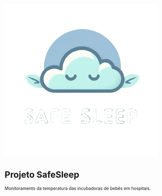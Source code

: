 <img src="https://github.com/Ivanrangelpm/SafeSleep/blob/main/dinamizacao/siteInstitucional/imagens/logo.png" alt="Logo da empresa"> <h1>Projeto SafeSleep</h1>
Monitoramento da temperatura das incubadoras de bebês em hospitais.


